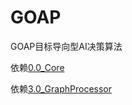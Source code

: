 # GOAP
GOAP目标导向型AI决策算法

依赖[0.0_Core](https://github.com/HalfLobsterMan/0.0_Core.git)

依赖[3.0_GraphProcessor](https://github.com/HalfLobsterMan/3.0_GraphProcessor.git)
